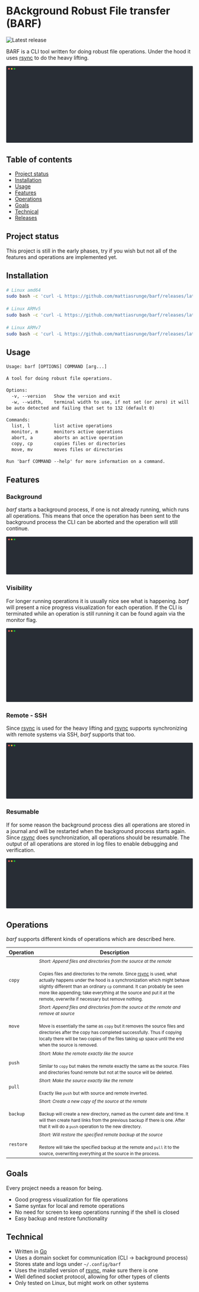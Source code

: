 # BAckground Robust File transfer (BARF)

![Latest release](https://github.com/mattiasrunge/barf/workflows/Build%20and%20release%20binaries/badge.svg)

BARF is a CLI tool written for doing robust file operations. Under the hood it uses [rsync](https://rsync.samba.org/) to do the heavy lifting.

<img src="./docs/svg/copy-normal.svg?raw=true" />

## Table of contents

- [Project status](#project-status)
- [Installation](#installation)
- [Usage](#usage)
- [Features](#features)
- [Operations](#operations)
- [Goals](#goals)
- [Technical](#technical)
- [Releases](https://github.com/mattiasrunge/barf/releases)

## Project status

This project is still in the early phases, try if you wish but not all of the features and operations are implemented yet.

## Installation

```bash
# Linux amd64
sudo bash -c 'curl -L https://github.com/mattiasrunge/barf/releases/latest/download/barf-linux-amd64.tar.gz | tar xvz -C /usr/local/bin'

# Linux ARMv5
sudo bash -c 'curl -L https://github.com/mattiasrunge/barf/releases/latest/download/barf-linux-arm5.tar.gz | tar xvz -C /usr/local/bin'

# Linux ARMv7
sudo bash -c 'curl -L https://github.com/mattiasrunge/barf/releases/latest/download/barf-linux-arm7.tar.gz | tar xvz -C /usr/local/bin'

```

## Usage

```plain_text
Usage: barf [OPTIONS] COMMAND [arg...]

A tool for doing robust file operations.

Options:
  -v, --version   Show the version and exit
  -w, --width,    terminal width to use, if not set (or zero) it will be auto detected and failing that set to 132 (default 0)

Commands:
  list, l         list active operations
  monitor, m      monitors active operations
  abort, a        aborts an active operation
  copy, cp        copies files or directories
  move, mv        moves files or directories

Run 'barf COMMAND --help' for more information on a command.
```

## Features

### Background

*barf* starts a background process, if one is not already running, which runs all operations. This means that once the operation has been sent to the background process the CLI can be aborted and the operation will still continue.

<img src="./docs/svg/copy-monitor.svg?raw=true" />

### Visibility

For longer running operations it is usually nice see what is happening. *barf* will present a nice progress visualization for each operation. If the CLI is terminated while an operation is still running it can be found again via the monitor flag.

<img src="./docs/svg/copy-monitor-many.svg?raw=true" />

### Remote - SSH

Since [rsync](https://rsync.samba.org/) is used for the heavy lifting and [rsync](https://rsync.samba.org/) supports synchronizing with remote systems via SSH, *barf* supports that too.

<img src="./docs/svg/copy-remote.svg?raw=true" />

### Resumable

If for some reason the background process dies all operations are stored in a journal and will be restarted when the background process starts again. Since *[rsync](https://rsync.samba.org/)* does synchronization, all operations should be resumable. The output of all operations are stored in log files to enable debugging and verification.

<img src="./docs/svg/daemon-journal.svg?raw=true" />

## Operations

*barf* supports different kinds of operations which are described here.

| Operation | Description |
| --- | --- |
| `copy` | <small>*Short: Append files and directories from the source at the remote*<br><br>Copies files and directories to the remote. Since [rsync](https://rsync.samba.org/) is used, what actually happens under the hood is a synchronization which might behave slightly different than an ordinary `cp` command. It can probably be seen more like appending; take everything at the source and put it at the remote, overwrite if necessary but remove nothing.</small> |
| `move` | <small>*Short: Append files and directories from the source at the remote and remove at source*<br><br>Move is essentially the same as `copy` but it removes the source files and directories after the copy has completed successfully. Thus if copying locally there will be two copies of the files taking up space until the end when the source is removed.</small> |
| `push` | <small>*Short: Make the remote exactly like the source*<br><br>Similar to `copy` but makes the remote exactly the same as the source. Files and directories found remote but not at the source will be deleted.</small> |
| `pull` | <small>*Short: Make the source exactly like the remote*<br><br>Exactly like `push` but with source and remote inverted.</small> |
| `backup` | <small>*Short: Create a new copy of the source at the remote*<br><br>Backup will create a new directory, named as the current date and time. It will then create hard links from the previous backup if there is one. After that it will do a `push` operation to the new directory.</small> |
| `restore` | <small>*Short: Will restore the specified remote backup at the source*<br><br>Restore will take the specified backup at the remote and `pull` it to the source, overwriting everything at the source in the process.</small> |

## Goals

Every project needs a reason for being.

- Good progress visualization for file operations
- Same syntax for local and remote operations
- No need for screen to keep operations running if the shell is closed
- Easy backup and restore functionality

## Technical

- Written in [Go](https://golang.org/)
- Uses a domain socket for communication (CLI -> background process)
- Stores state and logs under ```~/.config/barf```
- Uses the installed version of [rsync](https://rsync.samba.org/), make sure there is one
- Well defined socket protocol, allowing for other types of clients
- Only tested on Linux, but might work on other systems
